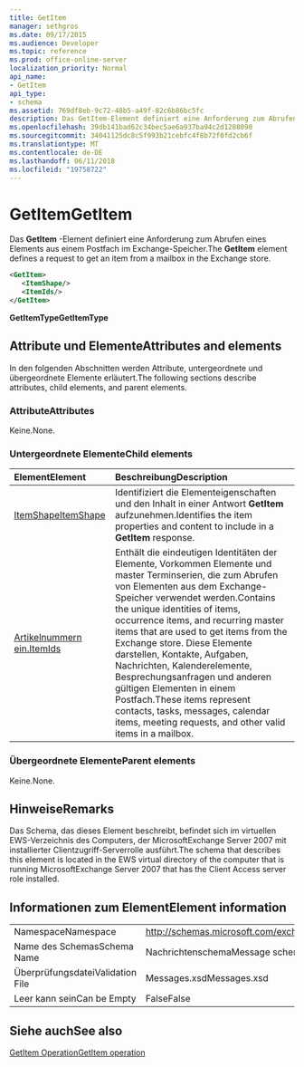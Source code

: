 ```yaml
---
title: GetItem
manager: sethgros
ms.date: 09/17/2015
ms.audience: Developer
ms.topic: reference
ms.prod: office-online-server
localization_priority: Normal
api_name:
- GetItem
api_type:
- schema
ms.assetid: 769df8eb-9c72-48b5-a49f-82c6b86bc5fc
description: Das GetItem-Element definiert eine Anforderung zum Abrufen eines Elements aus einem Postfach im Exchange-Speicher.
ms.openlocfilehash: 39db141bad62c34bec5ae6a937ba94c2d1288090
ms.sourcegitcommit: 34041125dc8c5f993b21cebfc4f8b72f0fd2cb6f
ms.translationtype: MT
ms.contentlocale: de-DE
ms.lasthandoff: 06/11/2018
ms.locfileid: "19758722"
---
```

# <a name="getitem"></a><span data-ttu-id="dfa68-103">GetItem</span><span class="sxs-lookup"><span data-stu-id="dfa68-103">GetItem</span></span>

<span data-ttu-id="dfa68-104">Das **GetItem** -Element definiert eine Anforderung zum Abrufen eines Elements aus einem Postfach im Exchange-Speicher.</span><span class="sxs-lookup"><span data-stu-id="dfa68-104">The **GetItem** element defines a request to get an item from a mailbox in the Exchange store.</span></span> 
  
```xml
<GetItem>
   <ItemShape/>
   <ItemIds/>
</GetItem>
```

 <span data-ttu-id="dfa68-105">**GetItemType**</span><span class="sxs-lookup"><span data-stu-id="dfa68-105">**GetItemType**</span></span>
## <a name="attributes-and-elements"></a><span data-ttu-id="dfa68-106">Attribute und Elemente</span><span class="sxs-lookup"><span data-stu-id="dfa68-106">Attributes and elements</span></span>

<span data-ttu-id="dfa68-107">In den folgenden Abschnitten werden Attribute, untergeordnete und übergeordnete Elemente erläutert.</span><span class="sxs-lookup"><span data-stu-id="dfa68-107">The following sections describe attributes, child elements, and parent elements.</span></span>
  
### <a name="attributes"></a><span data-ttu-id="dfa68-108">Attribute</span><span class="sxs-lookup"><span data-stu-id="dfa68-108">Attributes</span></span>

<span data-ttu-id="dfa68-109">Keine.</span><span class="sxs-lookup"><span data-stu-id="dfa68-109">None.</span></span>
  
### <a name="child-elements"></a><span data-ttu-id="dfa68-110">Untergeordnete Elemente</span><span class="sxs-lookup"><span data-stu-id="dfa68-110">Child elements</span></span>

|<span data-ttu-id="dfa68-111">**Element**</span><span class="sxs-lookup"><span data-stu-id="dfa68-111">**Element**</span></span>|<span data-ttu-id="dfa68-112">**Beschreibung**</span><span class="sxs-lookup"><span data-stu-id="dfa68-112">**Description**</span></span>|
|:-----|:-----|
|[<span data-ttu-id="dfa68-113">ItemShape</span><span class="sxs-lookup"><span data-stu-id="dfa68-113">ItemShape</span></span>](itemshape.md) <br/> |<span data-ttu-id="dfa68-114">Identifiziert die Elementeigenschaften und den Inhalt in einer Antwort **GetItem** aufzunehmen.</span><span class="sxs-lookup"><span data-stu-id="dfa68-114">Identifies the item properties and content to include in a **GetItem** response.</span></span>  <br/> |
|[<span data-ttu-id="dfa68-115">Artikelnummern ein.</span><span class="sxs-lookup"><span data-stu-id="dfa68-115">ItemIds</span></span>](itemids.md) <br/> |<span data-ttu-id="dfa68-116">Enthält die eindeutigen Identitäten der Elemente, Vorkommen Elemente und master Terminserien, die zum Abrufen von Elementen aus dem Exchange-Speicher verwendet werden.</span><span class="sxs-lookup"><span data-stu-id="dfa68-116">Contains the unique identities of items, occurrence items, and recurring master items that are used to get items from the Exchange store.</span></span> <span data-ttu-id="dfa68-117">Diese Elemente darstellen, Kontakte, Aufgaben, Nachrichten, Kalenderelemente, Besprechungsanfragen und anderen gültigen Elementen in einem Postfach.</span><span class="sxs-lookup"><span data-stu-id="dfa68-117">These items represent contacts, tasks, messages, calendar items, meeting requests, and other valid items in a mailbox.</span></span>  <br/> |
   
### <a name="parent-elements"></a><span data-ttu-id="dfa68-118">Übergeordnete Elemente</span><span class="sxs-lookup"><span data-stu-id="dfa68-118">Parent elements</span></span>

<span data-ttu-id="dfa68-119">Keine.</span><span class="sxs-lookup"><span data-stu-id="dfa68-119">None.</span></span>
  
## <a name="remarks"></a><span data-ttu-id="dfa68-120">Hinweise</span><span class="sxs-lookup"><span data-stu-id="dfa68-120">Remarks</span></span>

<span data-ttu-id="dfa68-121">Das Schema, das dieses Element beschreibt, befindet sich im virtuellen EWS-Verzeichnis des Computers, der MicrosoftExchange Server 2007 mit installierter Clientzugriff-Serverrolle ausführt.</span><span class="sxs-lookup"><span data-stu-id="dfa68-121">The schema that describes this element is located in the EWS virtual directory of the computer that is running MicrosoftExchange Server 2007 that has the Client Access server role installed.</span></span>
  
## <a name="element-information"></a><span data-ttu-id="dfa68-122">Informationen zum Element</span><span class="sxs-lookup"><span data-stu-id="dfa68-122">Element information</span></span>

|||
|:-----|:-----|
|<span data-ttu-id="dfa68-123">Namespace</span><span class="sxs-lookup"><span data-stu-id="dfa68-123">Namespace</span></span>  <br/> |http://schemas.microsoft.com/exchange/services/2006/messages  <br/> |
|<span data-ttu-id="dfa68-124">Name des Schemas</span><span class="sxs-lookup"><span data-stu-id="dfa68-124">Schema Name</span></span>  <br/> |<span data-ttu-id="dfa68-125">Nachrichtenschema</span><span class="sxs-lookup"><span data-stu-id="dfa68-125">Message schema</span></span>  <br/> |
|<span data-ttu-id="dfa68-126">Überprüfungsdatei</span><span class="sxs-lookup"><span data-stu-id="dfa68-126">Validation File</span></span>  <br/> |<span data-ttu-id="dfa68-127">Messages.xsd</span><span class="sxs-lookup"><span data-stu-id="dfa68-127">Messages.xsd</span></span>  <br/> |
|<span data-ttu-id="dfa68-128">Leer kann sein</span><span class="sxs-lookup"><span data-stu-id="dfa68-128">Can be Empty</span></span>  <br/> |<span data-ttu-id="dfa68-129">False</span><span class="sxs-lookup"><span data-stu-id="dfa68-129">False</span></span>  <br/> |
   
## <a name="see-also"></a><span data-ttu-id="dfa68-130">Siehe auch</span><span class="sxs-lookup"><span data-stu-id="dfa68-130">See also</span></span>



[<span data-ttu-id="dfa68-131">GetItem Operation</span><span class="sxs-lookup"><span data-stu-id="dfa68-131">GetItem operation</span></span>](getitem-operation.md)

